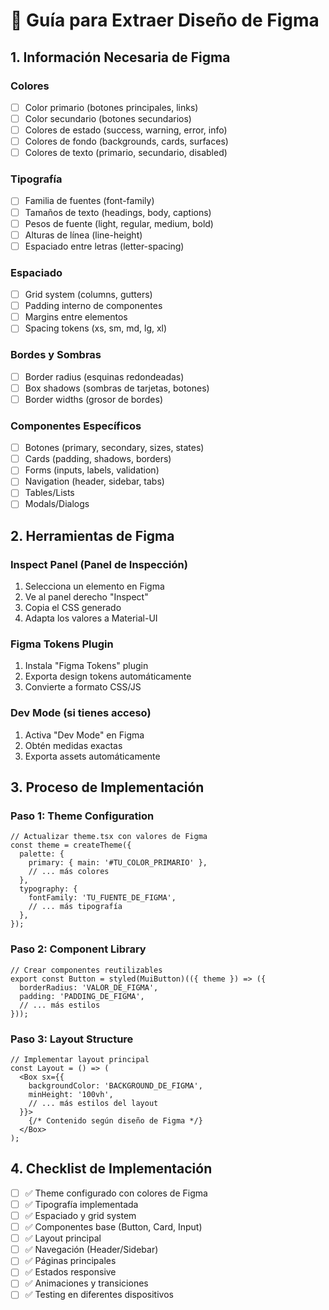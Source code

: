 # 🎨 Guía para Extraer Diseño de Figma

## 1. **Información Necesaria de Figma**

### Colores
- [ ] Color primario (botones principales, links)
- [ ] Color secundario (botones secundarios)
- [ ] Colores de estado (success, warning, error, info)
- [ ] Colores de fondo (backgrounds, cards, surfaces)
- [ ] Colores de texto (primario, secundario, disabled)

### Tipografía
- [ ] Familia de fuentes (font-family)
- [ ] Tamaños de texto (headings, body, captions)
- [ ] Pesos de fuente (light, regular, medium, bold)
- [ ] Alturas de línea (line-height)
- [ ] Espaciado entre letras (letter-spacing)

### Espaciado
- [ ] Grid system (columns, gutters)
- [ ] Padding interno de componentes
- [ ] Margins entre elementos
- [ ] Spacing tokens (xs, sm, md, lg, xl)

### Bordes y Sombras
- [ ] Border radius (esquinas redondeadas)
- [ ] Box shadows (sombras de tarjetas, botones)
- [ ] Border widths (grosor de bordes)

### Componentes Específicos
- [ ] Botones (primary, secondary, sizes, states)
- [ ] Cards (padding, shadows, borders)
- [ ] Forms (inputs, labels, validation)
- [ ] Navigation (header, sidebar, tabs)
- [ ] Tables/Lists
- [ ] Modals/Dialogs

## 2. **Herramientas de Figma**

### Inspect Panel (Panel de Inspección)
1. Selecciona un elemento en Figma
2. Ve al panel derecho "Inspect"
3. Copia el CSS generado
4. Adapta los valores a Material-UI

### Figma Tokens Plugin
1. Instala "Figma Tokens" plugin
2. Exporta design tokens automáticamente
3. Convierte a formato CSS/JS

### Dev Mode (si tienes acceso)
1. Activa "Dev Mode" en Figma
2. Obtén medidas exactas
3. Exporta assets automáticamente

## 3. **Proceso de Implementación**

### Paso 1: Theme Configuration
```tsx
// Actualizar theme.tsx con valores de Figma
const theme = createTheme({
  palette: {
    primary: { main: '#TU_COLOR_PRIMARIO' },
    // ... más colores
  },
  typography: {
    fontFamily: 'TU_FUENTE_DE_FIGMA',
    // ... más tipografía
  },
});
```

### Paso 2: Component Library
```tsx
// Crear componentes reutilizables
export const Button = styled(MuiButton)(({ theme }) => ({
  borderRadius: 'VALOR_DE_FIGMA',
  padding: 'PADDING_DE_FIGMA',
  // ... más estilos
}));
```

### Paso 3: Layout Structure
```tsx
// Implementar layout principal
const Layout = () => (
  <Box sx={{ 
    backgroundColor: 'BACKGROUND_DE_FIGMA',
    minHeight: '100vh',
    // ... más estilos del layout
  }}>
    {/* Contenido según diseño de Figma */}
  </Box>
);
```

## 4. **Checklist de Implementación**

- [ ] ✅ Theme configurado con colores de Figma
- [ ] ✅ Tipografía implementada
- [ ] ✅ Espaciado y grid system
- [ ] ✅ Componentes base (Button, Card, Input)
- [ ] ✅ Layout principal
- [ ] ✅ Navegación (Header/Sidebar)
- [ ] ✅ Páginas principales
- [ ] ✅ Estados responsive
- [ ] ✅ Animaciones y transiciones
- [ ] ✅ Testing en diferentes dispositivos
